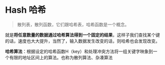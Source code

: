 # Hash 哈希

> 散列表，散列函数，它们跟哈希表，哈希函数是一个概念。

就是**将任意数量的数据通过哈希算法得到一个固定的结果**，这样子我们查找某个键的话，速度也大大提升，当然了，输入数据发生改变的话，则哈希也会发现改变。

**哈希算法**：根据设定的哈希函数H（key）和处理冲突方法将一组关键字映象到一个有限的地址区间上的算法。也称为散列算法、杂凑算法
